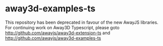 away3d-examples-ts
==================

This repository has been deprecated in favour of the new AwayJS libraries. For continuing work on Away3D Typescript,
please goto http://github.com/awayjs/away3d-extension-ts and http://github.com/awayjs/away3d-examples-ts